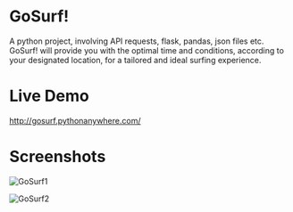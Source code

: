 # GoSurf!
A python project, involving API requests, flask, pandas, json files etc. 
GoSurf! will provide you with the optimal time and conditions, according to your designated location,
for a tailored and ideal surfing experience.


# Live Demo
http://gosurf.pythonanywhere.com/

# Screenshots

![GoSurf1](https://user-images.githubusercontent.com/55742997/75153991-5cbc5e80-5715-11ea-94e0-91a0dbd7614d.jpg)

![GoSurf2](https://user-images.githubusercontent.com/55742997/75153999-6219a900-5715-11ea-9379-b13ddb7ecf1a.jpg)

